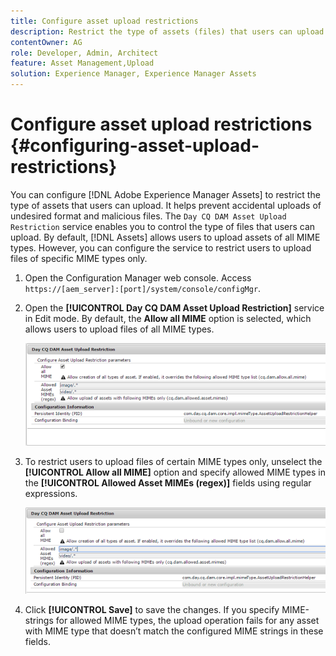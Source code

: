 ```yaml
---
title: Configure asset upload restrictions
description: Restrict the type of assets (files) that users can upload 
contentOwner: AG
role: Developer, Admin, Architect
feature: Asset Management,Upload
solution: Experience Manager, Experience Manager Assets
---
```

# Configure asset upload restrictions {#configuring-asset-upload-restrictions}

You can configure [!DNL Adobe Experience Manager Assets] to restrict the type of assets that users can upload. It helps prevent accidental uploads of undesired format and malicious files. The `Day CQ DAM Asset Upload Restriction` service enables you to control the type of files that users can upload. By default, [!DNL Assets] allows users to upload assets of all MIME types. However, you can configure the service to restrict users to upload files of specific MIME types only.

1. Open the Configuration Manager web console. Access `https://[aem_server]:[port]/system/console/configMgr`.
1. Open the **[!UICONTROL Day CQ DAM Asset Upload Restriction]** service in Edit mode. By default, the **Allow all MIME** option is selected, which allows users to upload files of all MIME types.

   ![chlimage_1-378](assets/chlimage_1-378.png)

1. To restrict users to upload files of certain MIME types only, unselect the **[!UICONTROL Allow all MIME]** option and specify allowed MIME types in the **[!UICONTROL Allowed Asset MIMEs (regex)]** fields using regular expressions.

   ![chlimage_1-379](assets/chlimage_1-379.png)

1. Click **[!UICONTROL Save]** to save the changes. If you specify MIME-strings for allowed MIME types, the upload operation fails for any asset with MIME type that doesn’t match the configured MIME strings in these fields.
